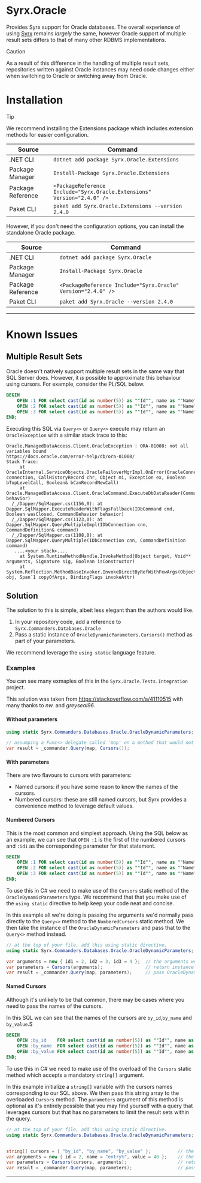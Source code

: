 # Syrx.Oracle

Provides Syrx support for Oracle databases. The overall experience of using [Syrx](https://github.com/Syrx/Syrx) remains _largely_ the same, however Oracle support of multiple result sets differs to that of many other RDBMS implementations. 

> [!CAUTION]
> As a result of this difference in the handling of multiple result sets, repositories written against Oracle instances may need code changes either when switching to Oracle or switching away from Oracle.

# Installation
> [!TIP]
> We recommend installing the Extensions package which includes extension methods for easier configuration. 

|Source|Command|
|--|--|
|.NET CLI|```dotnet add package Syrx.Oracle.Extensions```
|Package Manager|```Install-Package Syrx.Oracle.Extensions```
|Package Reference|```<PackageReference Include="Syrx.Oracle.Extensions" Version="2.4.0" />```|
|Paket CLI|```paket add Syrx.Oracle.Extensions --version 2.4.0```|


However, if you don't need the configuration options, you can install the standalone Oracle package. 

|Source|Command|
|--|--|
|.NET CLI|```dotnet add package Syrx.Oracle```
|Package Manager|```Install-Package Syrx.Oracle```
|Package Reference|```<PackageReference Include="Syrx.Oracle" Version="2.4.0" />```|
|Paket CLI|```paket add Syrx.Oracle --version 2.4.0```|


---
# Known Issues
## Multiple Result Sets
Oracle doesn't natively support multiple result sets in the same way that SQL Server does. However, it _is_ possible to approximate this behaviour using cursors. For example, consider the PL/SQL below. 


```sql
BEGIN
    OPEN :1 FOR select cast(id as number(5)) as ""Id"", name as ""Name"", value as ""Value"", modified as ""Modified"" from poco where id < 2;
    OPEN :2 FOR select cast(id as number(5)) as ""Id"", name as ""Name"", value as ""Value"", modified as ""Modified"" from poco where id < 3;
    OPEN :3 FOR select cast(id as number(5)) as ""Id"", name as ""Name"", value as ""Value"", modified as ""Modified"" from poco where id < 4;
END;
```

Executing this SQL via `Query<>` or `Query<>` execute may return an `OracleException` with a similar stack trace to this: 

```
Oracle.ManagedDataAccess.Client.OracleException : ORA-01008: not all variables bound
https://docs.oracle.com/error-help/db/ora-01008/
Stack Trace:
     at OracleInternal.ServiceObjects.OracleFailoverMgrImpl.OnError(OracleConnection connection, CallHistoryRecord chr, Object mi, Exception ex, Boolean bTopLevelCall, Boolean& bCanRecordNewCall)
     at Oracle.ManagedDataAccess.Client.OracleCommand.ExecuteDbDataReader(CommandBehavior behavior)
  /_/Dapper/SqlMapper.cs(1156,0): at Dapper.SqlMapper.ExecuteReaderWithFlagsFallback(IDbCommand cmd, Boolean wasClosed, CommandBehavior behavior)
  /_/Dapper/SqlMapper.cs(1123,0): at Dapper.SqlMapper.QueryMultipleImpl(IDbConnection cnn, CommandDefinition& command)
  /_/Dapper/SqlMapper.cs(1108,0): at Dapper.SqlMapper.QueryMultiple(IDbConnection cnn, CommandDefinition command)
   ....<your stack>....
     at System.RuntimeMethodHandle.InvokeMethod(Object target, Void** arguments, Signature sig, Boolean isConstructor)
     at System.Reflection.MethodBaseInvoker.InvokeDirectByRefWithFewArgs(Object obj, Span`1 copyOfArgs, BindingFlags invokeAttr)
``` 

## Solution
The solution to this is simple, albeit less elegant than the authors would like. 

1. In your repository code, add a reference to `Syrx.Commanders.Databases.Oracle`
2. Pass a static instance of `OracleDynamicParameters.Cursors()` method as part of your parameters. 

We recommend leverage the `using static` language feature. 


### Examples
You can see many exmaples of this in the `Syrx.Oracle.Tests.Integration` project. 

This solution was taken from https://stackoverflow.com/a/41110515 with many thanks to _nw._ and _greyseal96_.

#### Without parameters
```csharp
using static Syrx.Commanders.Databases.Oracle.OracleDynamicParameters;

// assumping a Func<> delegate called 'map' on a method that would not normally need parameters 
var result = _commander.Query(map, Cursors());
```

#### With parameters
There are two flavours to cursors with parameters:
* Named cursors: if you have some reaon to know the names of the cursors.
* Numbered cursors: these are still named cursors, but Syrx provides a convenience method to leverage default values. 

#### Numbered Cursors
This is the most common and simplest approach. Using the SQL below as an example, we can see that `OPEN :1` is the first of the numbered cursors and `:id1` as the corresponding parameter for that statement.  

```sql
BEGIN
    OPEN :1 FOR select cast(id as number(5)) as ""Id"", name as ""Name"", value as ""Value"", modified as ""Modified"" from poco where id < :id1;
    OPEN :2 FOR select cast(id as number(5)) as ""Id"", name as ""Name"", value as ""Value"", modified as ""Modified"" from poco where id < :id2;
    OPEN :3 FOR select cast(id as number(5)) as ""Id"", name as ""Name"", value as ""Value"", modified as ""Modified"" from poco where id < :id3;
END;
```

To use this in C# we need to make use of the `Cursors` static method of the `OracleDynamicParameters` type. 
We recommend that that you make use of the `using static` directive to help keep your code neat and concise. 

In this example all we're doing is passing the arguments we'd normally pass directly to the `Query<>` method to the `NumberedCursors` static method. 
We then take the instance of the `OracleDynamicParameters` and pass that to the `Query<>` method instead.

```csharp
// at the top of your file, add this using static directive. 
using static Syrx.Commanders.Databases.Oracle.OracleDynamicParameters;

var arguments = new { id1 = 2, id2 = 3, id3 = 4 };  // the arguments we'd normally pass to the Query<> method. 
var parameters = Cursors(arguments);                // return instance of OracleDynamicParameters. 
var result = _commander.Query(map, parameters);     // pass OracleDynamicParameters to the Query<> method instead.

```

#### Named Cursors
Although it's unlikely to be that common, there may be cases where you need to pass the names of the cursors. 

In this SQL we can see that the names of the cursors are `by_id`,`by_name` and `by_value`.S

```sql
BEGIN
    OPEN :by_id    FOR select cast(id as number(5)) as ""Id"", name as ""Name"", value as ""Value"", modified as ""Modified"" from poco where id < :id;
    OPEN :by_name  FOR select cast(id as number(5)) as ""Id"", name as ""Name"", value as ""Value"", modified as ""Modified"" from poco where name like :name and id < 3;
    OPEN :by_value FOR select cast(id as number(5)) as ""Id"", name as ""Name"", value as ""Value"", modified as ""Modified"" from poco where value < :value;
END;
```

To use this in C# we need to make use of the overload of the `Cursors` static method which accepts a mandatory `string[]` argument. 

In this example initialize a `string[]` variable with the cursors names corresponding to our SQL above. 
We then pass this string array to the overloaded `Cursors` method. The `parameters` argument of this method is optional as it's entirely possible that you may find yourself with a query that leverages cursors but that has no parameters to limit the result sets within the query. 

```csharp
// at the top of your file, add this using static directive. 
using static Syrx.Commanders.Databases.Oracle.OracleDynamicParameters;


string[] cursors = { "by_id", "by_name", "by_value" };          // the string array holding our cursors 
var arguments = new { id = 2, name = "entry%", value = 40 };    // the arguments we'd normally pass to the Query<> method
var parameters = Cursors(cursors, arguments);                   // return instance of OracleDynamicParameters from overload. 
var result = _commander.Query(map, parameters);                 // pass OracleDynamicParameters to the Query<> method instead.
```

---